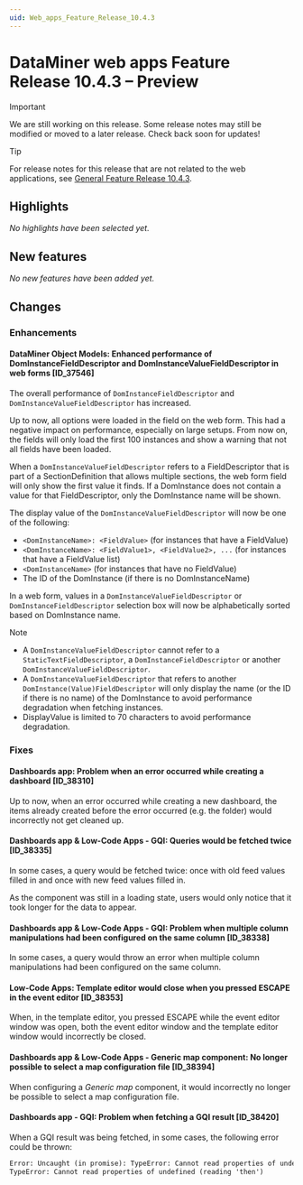 ```yaml
---
uid: Web_apps_Feature_Release_10.4.3
---
```


# DataMiner web apps Feature Release 10.4.3 – Preview

> [!IMPORTANT]
> We are still working on this release. Some release notes may still be modified or moved to a later release. Check back soon for updates!

> [!TIP]
> For release notes for this release that are not related to the web applications, see [General Feature Release 10.4.3](xref:General_Feature_Release_10.4.3).

## Highlights

*No highlights have been selected yet.*

## New features

*No new features have been added yet.*

## Changes

### Enhancements

#### DataMiner Object Models: Enhanced performance of DomInstanceFieldDescriptor and DomInstanceValueFieldDescriptor in web forms [ID_37546]

<!-- MR 10.3.0 [CU12] - FR 10.4.3 -->

The overall performance of `DomInstanceFieldDescriptor` and `DomInstanceValueFieldDescriptor` has increased.

Up to now, all options were loaded in the field on the web form. This had a negative impact on performance, especially on large setups. From now on, the fields will only load the first 100 instances and show a warning that not all fields have been loaded.

When a `DomInstanceValueFieldDescriptor` refers to a FieldDescriptor that is part of a SectionDefinition that allows multiple sections, the web form field will only show the first value it finds. If a DomInstance does not contain a value for that FieldDescriptor, only the DomInstance name will be shown.

The display value of the `DomInstanceValueFieldDescriptor` will now be one of the following:

- `<DomInstanceName>: <FieldValue>` (for instances that have a FieldValue)
- `<DomInstanceName>: <FieldValue1>, <FieldValue2>, ...` (for instances that have a FieldValue list)
- `<DomInstanceName>` (for instances that have no FieldValue)
- The ID of the DomInstance (if there is no DomInstanceName)

In a web form, values in a `DomInstanceValueFieldDescriptor` or `DomInstanceFieldDescriptor` selection box will now be alphabetically sorted based on DomInstance name.

> [!NOTE]
>
> - A `DomInstanceValueFieldDescriptor` cannot refer to a `StaticTextFieldDescriptor`, a `DomInstanceFieldDescriptor` or another `DomInstanceValueFieldDescriptor`.
> - A `DomInstanceValueFieldDescriptor` that refers to another `DomInstance(Value)FieldDescriptor` will only display the name (or the ID if there is no name) of the DomInstance to avoid performance degradation when fetching instances.
> - DisplayValue is limited to 70 characters to avoid performance degradation.

### Fixes

#### Dashboards app: Problem when an error occurred while creating a dashboard [ID_38310]

<!-- MR 10.3.0 [CU12] - FR 10.4.3 -->

Up to now, when an error occurred while creating a new dashboard, the items already created before the error occurred (e.g. the folder) would incorrectly not get cleaned up.

#### Dashboards app & Low-Code Apps - GQI: Queries would be fetched twice [ID_38335]

<!-- MR 10.3.0 [CU12] - FR 10.4.3 -->

In some cases, a query would be fetched twice: once with old feed values filled in and once with new feed values filled in.

As the component was still in a loading state, users would only notice that it took longer for the data to appear.

#### Dashboards app & Low-Code Apps - GQI: Problem when multiple column manipulations had been configured on the same column [ID_38338]

<!-- MR 10.3.0 [CU12] - FR 10.4.3 -->

In some cases, a query would throw an error when multiple column manipulations had been configured on the same column.

#### Low-Code Apps: Template editor would close when you pressed ESCAPE in the event editor [ID_38353]

<!-- MR 10.3.0 [CU12] - FR 10.4.3 -->

When, in the template editor, you pressed ESCAPE while the event editor window was open, both the event editor window and the template editor window would incorrectly be closed.

#### Dashboards app & Low-Code Apps - Generic map component: No longer possible to select a map configuration file [ID_38394]

<!-- MR 10.3.0 [CU12] - FR 10.4.3 -->

When configuring a *Generic map* component, it would incorrectly no longer be possible to select a map configuration file.

#### Dashboards app - GQI: Problem when fetching a GQI result [ID_38420]

<!-- MR 10.3.0 [CU12] - FR 10.4.3 -->

When a GQI result was being fetched, in some cases, the following error could be thrown:

```txt
Error: Uncaught (in promise): TypeError: Cannot read properties of undefined (reading 'then')
TypeError: Cannot read properties of undefined (reading 'then')
```
